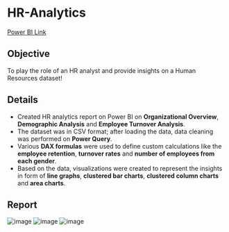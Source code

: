 # HR-Analytics

[Power BI Link](https://app.powerbi.com/view?r=eyJrIjoiZmE4M2ExZGMtNzI5Ni00YjFiLWI0NzUtZDBlZjllZGRkN2RhIiwidCI6ImRmODY3OWNkLWE4MGUtNDVkOC05OWFjLWM4M2VkN2ZmOTVhMCJ9&pageName=ReportSection88ab31d8470d804bebb3)

## Objective
To play the role of an HR analyst and provide insights on a Human Resources dataset! 

## Details
* Created HR analytics report on Power BI on **Organizational Overview**, **Demographic Analysis** and **Employee Turnover Analysis**. 
* The dataset was in CSV format; after loading the data, data cleaning was performed on **Power Query**.
* Various **DAX formulas** were used to define custom calculations like the **employee retention**, **turnover rates** and **number of employees from each gender**.
* Based on the data, visualizations were created to represent the insights in form of **line graphs**, **clustered bar charts**, **clustered column charts** and **area charts**.

## Report
![image](https://user-images.githubusercontent.com/75059347/183294332-573cb767-e9cd-4a96-9fcf-64d39efba58a.png)
![image](https://user-images.githubusercontent.com/75059347/183294347-648e07a5-5474-4749-80b9-a67c54e20701.png)
![image](https://user-images.githubusercontent.com/75059347/183294350-e95f2cb0-eb4e-4456-bf46-61668552ec80.png)

